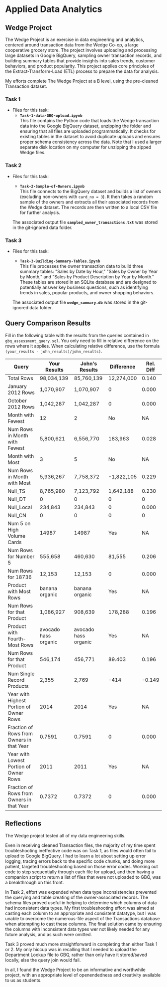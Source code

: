 # Applied Data Analytics

## Wedge Project

The Wedge Project is an exercise in data engineering and analytics, centered around transaction data from the Wedge Co-op, a large cooperative grocery store. The project involves uploading and processing large datasets in Google BigQuery, sampling owner transaction records, and building summary tables that provide insights into sales trends, customer behaviors, and product popularity. This project applies core principles of the Extract-Transform-Load (ETL) process to prepare the data for analysis.

My efforts complete The Wedge Project at a B level, using the pre-cleaned Transaction dataset. 

### Task 1

* Files for this task:
   - **`Task-1-data-GBQ-upload.ipynb`**  
   This file contains the Python code that loads the Wedge transaction data into the Google BigQuery dataset, unzipping the folder and ensuring that all files are uploaded programmatically. It checks for existing tables in the dataset to avoid duplicate uploads and ensures proper schema consistency across the data. Note that I used a larger separate disk location on my computer for unzipping the zipped Wedge files. 
   
### Task 2

* Files for this task:
   - **`Task-2-Sample-of-Owners.ipynb`**  
   This file connects to the BigQuery dataset and builds a list of owners (excluding non-owners with `card_no = 3`). It then takes a random sample of the owners and extracts all their associated records from the Wedge dataset. The records are then written to a local CSV file for further analysis.

   The associated output file **`sampled_owner_transactions.txt`** was stored in the git-ignored data folder. 

### Task 3

* Files for this task:
   - **`Task-3-Building-Summary-Tables.ipynb`**  
   This file processes the owner transaction data to build three summary tables: "Sales by Date by Hour," "Sales by Owner by Year by Month," and "Sales by Product Description by Year by Month." These tables are stored in an SQLite database and are designed to potentially answer key business questions, such as identifying trends in sales, popular products, and owner shopping behaviors.

   The associated output file **`wedge_summary.db`** was stored in the git-ignored data folder. 


## Query Comparison Results

Fill in the following table with the results from the 
queries contained in `gbq_assessment_query.sql`. You only
need to fill in relative difference on the rows where it applies. 
When calculating relative difference, use the formula 
` (your_results - john_results)/john_results)`. 



|  Query  |  Your Results  |  John's Results | Difference | Rel. Diff | 
|---|---|---|---|---|
| Total Rows  |  98,034,139 | 85,760,139  |  12,274,000 |  0.140 |
| January 2012 Rows  |  1,070,907 | 1,070,907  | 0  | 0.000  |
| October 2012 Rows  |  1,042,287 | 1,042,287  |  0 | 0.000  |
| Month with Fewest  |  12 |  2 | No  | NA  |
| Num Rows in Month with Fewest  | 5,800,621  | 6,556,770  |  183,963 | 0.028  |
| Month with Most  | 3  |  5 | No  | NA  |
| Num Rows in Month with Most  | 5,936,267  | 7,758,372  |  -1,822,105 |  0.229 |
| Null_TS  | 8,765,980  | 7,123,792  | 1,642,188  |  0.230 |
| Null_DT  | 0  |  0 | 0  |  0 |
| Null_Local  |  234,843 |  234,843 | 0  | 0.000  |
| Null_CN  |  0 |  0 | 0  | 0  |
| Num 5 on High Volume Cards  | 14987  |  14987 | Yes  | NA  |
| Num Rows for Number 5 |  555,658 | 460,630  | 81,555  |  0.206 |
| Num Rows for 18736  |  12,153 | 12,153  | 0  |  0.000 |
| Product with Most Rows  | banana organic  |  banana organic | Yes  | NA  |
| Num Rows for that Product  | 1,086,927  |  908,639 |  178,288 | 0.196  |
| Product with Fourth-Most Rows  | avocado hass organic  | avocado hass organic  | Yes  | NA  |
| Num Rows for that Product  |  546,174 |  456,771 |  89.403 | 0.196  |
| Num Single Record Products  |  2,355 |  2,769 | -414  | -0.149  |
| Year with Highest Portion of Owner Rows  | 2014  |  2014 | Yes  | NA |
| Fraction of Rows from Owners in that Year  | 0.7591  |  0.7591 | 0  | 0.000  |
| Year with Lowest Portion of Owner Rows  | 2011  |  2011 | Yes  | NA |
| Fraction of Rows from Owners in that Year  | 0.7372  | 0.7372  | 0  |  0.000 |

## Reflections

The Wedge project tested all of my data engineering skills. 

Even in receiving cleaned Transaction files, the majority of my time spent troubleshooting ineffective code was on Task 1, as files would often fail to upload to Google BigQuery. I had to learn a lot about setting up error logging, tracing errors back to the specific code chunks, and doing more patient, targeted troubleshooting based on those error codes. Working out code to step sequentially through each file for upload, and then having a companion script to return a list of files that were not uploaded to GBQ, was a breakthrough on this front. 

In Task 2, effort was expended when data type inconsistencies prevented the querying and table creating of the owner-associated records. The schema files proved useful in helping to determine which columns of data had inconsistent data types. My first troubleshooting effort was aimed at casting each column to an appropriate and consistent datatype, but I was unable to overcome the numerous-file aspect of the Transactions database when attempting to cast these columns. The final solution came by ensuring the columns with inconsistent data types wer not likely needed for any future analysis, and as such were omitted. 

Task 3 proved much more straightforward in completing than either Task 1 or 2. My only hiccup was in recalling that I needed to upload the Department Lookup file to GBQ, rather than only have it stored/saved locally, else the query join would fail.

In all, I found the Wedge Project to be an informative and worthwhile project, with an appropriate level of openendedness and creativity available to us as students. 
